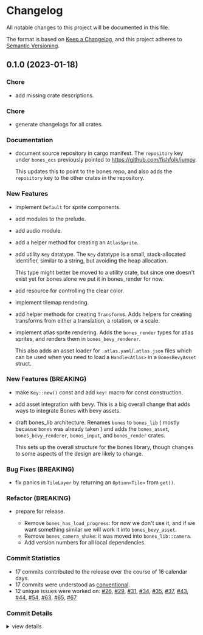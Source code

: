 # Changelog

All notable changes to this project will be documented in this file.

The format is based on [Keep a Changelog](https://keepachangelog.com/en/1.0.0/),
and this project adheres to [Semantic Versioning](https://semver.org/spec/v2.0.0.html).

## 0.1.0 (2023-01-18)

<csr-id-27252465ad0506ff2f8c377531fa079ec64d1750/>
<csr-id-ae0a761fc9b82ba2fc639c2b6f7af09fb650cd31/>

### Chore

 - <csr-id-27252465ad0506ff2f8c377531fa079ec64d1750/> add missing crate descriptions.

### Chore

 - <csr-id-a68cb79e6b7d3774c53c0236edf3a12175f297b5/> generate changelogs for all crates.

### Documentation

 - <csr-id-a69389412d22b8cb48bab0ed96d739b0fee35348/> document source repository in cargo manifest.
   The `repository` key under `bones_ecs` previously pointed to https://github.com/fishfolk/jumpy.
   
   This updates this to point to the bones repo, and also adds the `repository` key to the other
   crates in the repository.

### New Features

 - <csr-id-e76de9db7fa7116b9e1237c301e939f22de5e370/> implement `Default` for sprite components.
 - <csr-id-a16443a0860e46bf44fed534648af85d540f975a/> add modules to the prelude.
 - <csr-id-c61b84553b8e4322a96de377b1b8f132894166db/> add audio module.
 - <csr-id-2a52b688bb9b8920c9b0001fe536c4f82c86b127/> add a helper method for creating an `AtlasSprite`.
 - <csr-id-6d813ccca3ea98f61fed0bdeaa2f15997c071b12/> add utility `Key` datatype.
   The `Key` datatype is a small, stack-allocated identifier,
   similar to a string, but avoiding the heap allocation.
   
   This type might better be moved to a utility crate,
   but since one doesn't exist yet for bones alone we
   put it in bones_render for now.
 - <csr-id-34c5ecc7b2f37b99fa3b415558a858ec26ec1bba/> add resource for controlling the clear color.
 - <csr-id-0a7fec655cd951f18bb7e8e134a534d3e79999c1/> implement tilemap rendering.
 - <csr-id-f11fc28734a7bb402fe5485aca3e1b0aab13cfc2/> add helper methods for creating `Transform`s.
   Adds helpers for creating transforms from either a translation, a rotation, or a scale.
 - <csr-id-d43b6ec3aa5ef9fc587b4463d00445f43acec2ce/> implement atlas sprite rendering.
   Adds the `bones_render` types for atlas sprites,
   and renders them in `bones_bevy_renderer`.
   
   This also adds an asset loader for `.atlas.yaml`/`.atlas.json` files
   which can be used when you need to load a `Handle<Atlas>`
   in a `BonesBevyAsset` struct.

### New Features (BREAKING)

 - <csr-id-2c7d5f4372291a9c6e81bdc19a511e4fb0a45e8c/> make `Key::new()` const and add `key!` macro for const construction.
 - <csr-id-89b44d7b4f64ec266eb0ea674c220e07376a03b7/> add asset integration with bevy.
   This is a big overall change that adds ways to integrate Bones with bevy assets.
 - <csr-id-d7b5711832f6834644fc41ff011af118ce8a9f56/> draft bones_lib architecture.
   Renames `bones` to `bones_lib` ( mostly because `bones` was already taken )
   and adds the `bones_asset`, `bones_bevy_renderer`, `bones_input`, and
   `bones_render` crates.
   
   This sets up the overall structure for the bones library,
   though changes to some aspects of the design are likely to change.

### Bug Fixes (BREAKING)

 - <csr-id-6419a8cc1652c10d94192816cbd2f5199624faa5/> fix panics in `TileLayer` by returning an `Option<Tile>` from `get()`.

### Refactor (BREAKING)

 - <csr-id-ae0a761fc9b82ba2fc639c2b6f7af09fb650cd31/> prepare for release.
   - Remove `bones_has_load_progress`: for now we don't use it, and if we
     want something similar we will work it into `bones_bevy_asset`.
   - Remove `bones_camera_shake`: it was moved into `bones_lib::camera`.
   - Add version numbers for all local dependencies.

### Commit Statistics

<csr-read-only-do-not-edit/>

 - 17 commits contributed to the release over the course of 16 calendar days.
 - 17 commits were understood as [conventional](https://www.conventionalcommits.org).
 - 12 unique issues were worked on: [#26](https://github.com/fishfolk/bones/issues/26), [#29](https://github.com/fishfolk/bones/issues/29), [#31](https://github.com/fishfolk/bones/issues/31), [#34](https://github.com/fishfolk/bones/issues/34), [#35](https://github.com/fishfolk/bones/issues/35), [#37](https://github.com/fishfolk/bones/issues/37), [#43](https://github.com/fishfolk/bones/issues/43), [#44](https://github.com/fishfolk/bones/issues/44), [#54](https://github.com/fishfolk/bones/issues/54), [#63](https://github.com/fishfolk/bones/issues/63), [#65](https://github.com/fishfolk/bones/issues/65), [#67](https://github.com/fishfolk/bones/issues/67)

### Commit Details

<csr-read-only-do-not-edit/>

<details><summary>view details</summary>

 * **[#26](https://github.com/fishfolk/bones/issues/26)**
    - draft bones_lib architecture. ([`d7b5711`](https://github.com/fishfolk/bones/commit/d7b5711832f6834644fc41ff011af118ce8a9f56))
 * **[#29](https://github.com/fishfolk/bones/issues/29)**
    - add asset integration with bevy. ([`89b44d7`](https://github.com/fishfolk/bones/commit/89b44d7b4f64ec266eb0ea674c220e07376a03b7))
 * **[#31](https://github.com/fishfolk/bones/issues/31)**
    - implement atlas sprite rendering. ([`d43b6ec`](https://github.com/fishfolk/bones/commit/d43b6ec3aa5ef9fc587b4463d00445f43acec2ce))
 * **[#34](https://github.com/fishfolk/bones/issues/34)**
    - add helper methods for creating `Transform`s. ([`f11fc28`](https://github.com/fishfolk/bones/commit/f11fc28734a7bb402fe5485aca3e1b0aab13cfc2))
 * **[#35](https://github.com/fishfolk/bones/issues/35)**
    - implement tilemap rendering. ([`0a7fec6`](https://github.com/fishfolk/bones/commit/0a7fec655cd951f18bb7e8e134a534d3e79999c1))
 * **[#37](https://github.com/fishfolk/bones/issues/37)**
    - document source repository in cargo manifest. ([`a693894`](https://github.com/fishfolk/bones/commit/a69389412d22b8cb48bab0ed96d739b0fee35348))
 * **[#43](https://github.com/fishfolk/bones/issues/43)**
    - add resource for controlling the clear color. ([`34c5ecc`](https://github.com/fishfolk/bones/commit/34c5ecc7b2f37b99fa3b415558a858ec26ec1bba))
 * **[#44](https://github.com/fishfolk/bones/issues/44)**
    - add utility `Key` datatype. ([`6d813cc`](https://github.com/fishfolk/bones/commit/6d813ccca3ea98f61fed0bdeaa2f15997c071b12))
 * **[#54](https://github.com/fishfolk/bones/issues/54)**
    - implement `Default` for sprite components. ([`e76de9d`](https://github.com/fishfolk/bones/commit/e76de9db7fa7116b9e1237c301e939f22de5e370))
 * **[#63](https://github.com/fishfolk/bones/issues/63)**
    - prepare for release. ([`ae0a761`](https://github.com/fishfolk/bones/commit/ae0a761fc9b82ba2fc639c2b6f7af09fb650cd31))
 * **[#65](https://github.com/fishfolk/bones/issues/65)**
    - add missing crate descriptions. ([`2725246`](https://github.com/fishfolk/bones/commit/27252465ad0506ff2f8c377531fa079ec64d1750))
 * **[#67](https://github.com/fishfolk/bones/issues/67)**
    - generate changelogs for all crates. ([`a68cb79`](https://github.com/fishfolk/bones/commit/a68cb79e6b7d3774c53c0236edf3a12175f297b5))
 * **Uncategorized**
    - add modules to the prelude. ([`a16443a`](https://github.com/fishfolk/bones/commit/a16443a0860e46bf44fed534648af85d540f975a))
    - add audio module. ([`c61b845`](https://github.com/fishfolk/bones/commit/c61b84553b8e4322a96de377b1b8f132894166db))
    - add a helper method for creating an `AtlasSprite`. ([`2a52b68`](https://github.com/fishfolk/bones/commit/2a52b688bb9b8920c9b0001fe536c4f82c86b127))
    - fix panics in `TileLayer` by returning an `Option<Tile>` from `get()`. ([`6419a8c`](https://github.com/fishfolk/bones/commit/6419a8cc1652c10d94192816cbd2f5199624faa5))
    - make `Key::new()` const and add `key!` macro for const construction. ([`2c7d5f4`](https://github.com/fishfolk/bones/commit/2c7d5f4372291a9c6e81bdc19a511e4fb0a45e8c))
</details>


